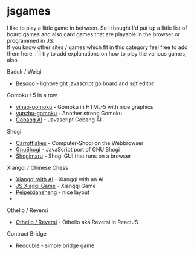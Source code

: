 # jsgames
I like to play a little game in between. So I thought I'd put up a little list of board games and also card games that are playable in the browser or programmed in JS.<br>
If you know other sites / games which fit in this category feel free to add them here.
I´ĺl try to add explanations on how to play the various games, also.

Baduk / Weiqi
* [Besogo](http://yewang.github.io/besogo/) - lightweight javascript go board and sgf editor

Gomoku / 5 in a row
* [yihao-gomoku](https://gomoku.yjyao.com/) - Gomoku in HTML-5 with nice graphics
* [yunzhu-gomoku](https://apps.yunzhu.li/gomoku/) - Another strong Gomoku
* [Gobang AI](http://gobang.light7.cn/) - Javascript Gobang AI

Shogi
* [Carrotflakes](https://carrotflakes.github.io/carrot-shogi/dist/app.html) - Computer-Shogi on the Webbrowser
* [GnuShogi](https://ymmtmdk.github.io/gnushogi-js/) - JavaScript port of GNU Shogi
* [Shogimaru](https://shogimaru.com/) - Shogi GUI that runs on a browser

Xiangqi / Chinese Chess
* [Xiangqi with AI](https://xiangqi-19724.herokuapp.com/) - Xiangqi with an AI
* [JS Xiagqi Game](https://meldrumjon.github.io/Xiangqi/) -  Xiangqi Game
* [Peipeixiansheng](https://peipeixiansheng.github.io/xiangqi/) - nice layout
* 

Othello / Reversi
* [Othello / Reversi](https://othello.blueedge.me/) - Othello aka Reversi in ReactJS

Contract Bridge
* [Redouble](http://www.redouble.io/) - simple bridge game
